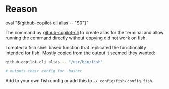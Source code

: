 # Reason

eval "$(github-copilot-cli alias -- "$0")"

The command by [github-copilot-cli](https://www.npmjs.com/package/@githubnext/github-copilot-cli) to create alias for the terminal and allow running the command directly without copying did not work on fish.

I created a fish shell based function that replicated the functionality intended for fish. Mostly copied from the output it seemed they wanted:

```sh
github-copilot-cli alias -- "/usr/bin/fish"

# outputs their config for .bashrc
```

Add to your own fish config or add this to `~/.config/fish/config.fish`.
